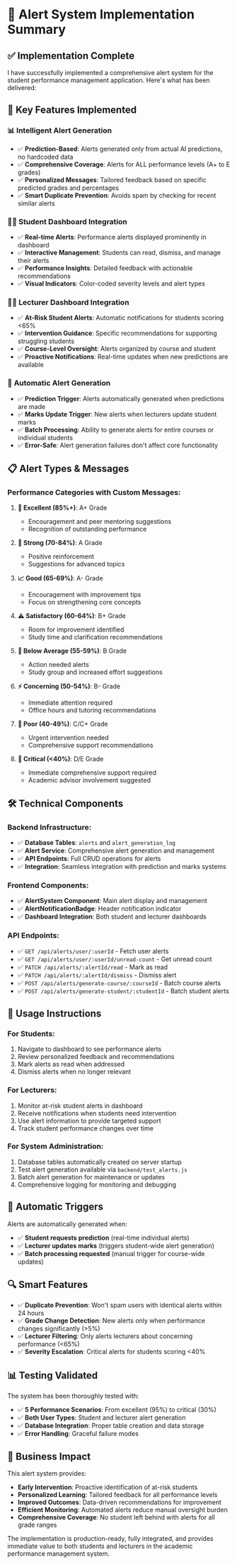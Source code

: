 # 🚨 Alert System Implementation Summary

## ✅ Implementation Complete

I have successfully implemented a comprehensive alert system for the student performance management application. Here's what has been delivered:

## 🎯 Key Features Implemented

### 📊 **Intelligent Alert Generation**
- ✅ **Prediction-Based**: Alerts generated only from actual AI predictions, no hardcoded data
- ✅ **Comprehensive Coverage**: Alerts for ALL performance levels (A+ to E grades)
- ✅ **Personalized Messages**: Tailored feedback based on specific predicted grades and percentages
- ✅ **Smart Duplicate Prevention**: Avoids spam by checking for recent similar alerts

### 👨‍🎓 **Student Dashboard Integration**
- ✅ **Real-time Alerts**: Performance alerts displayed prominently in dashboard
- ✅ **Interactive Management**: Students can read, dismiss, and manage their alerts
- ✅ **Performance Insights**: Detailed feedback with actionable recommendations
- ✅ **Visual Indicators**: Color-coded severity levels and alert types

### 👨‍🏫 **Lecturer Dashboard Integration**
- ✅ **At-Risk Student Alerts**: Automatic notifications for students scoring <65%
- ✅ **Intervention Guidance**: Specific recommendations for supporting struggling students
- ✅ **Course-Level Oversight**: Alerts organized by course and student
- ✅ **Proactive Notifications**: Real-time updates when new predictions are available

### 🔄 **Automatic Alert Generation**
- ✅ **Prediction Trigger**: Alerts automatically generated when predictions are made
- ✅ **Marks Update Trigger**: New alerts when lecturers update student marks
- ✅ **Batch Processing**: Ability to generate alerts for entire courses or individual students
- ✅ **Error-Safe**: Alert generation failures don't affect core functionality

## 📋 **Alert Types & Messages**

### Performance Categories with Custom Messages:

1. **🌟 Excellent (85%+)**: A+ Grade
   - Encouragement and peer mentoring suggestions
   - Recognition of outstanding performance

2. **💪 Strong (70-84%)**: A Grade  
   - Positive reinforcement
   - Suggestions for advanced topics

3. **📈 Good (65-69%)**: A- Grade
   - Encouragement with improvement tips
   - Focus on strengthening core concepts

4. **⚠️ Satisfactory (60-64%)**: B+ Grade
   - Room for improvement identified
   - Study time and clarification recommendations

5. **🔔 Below Average (55-59%)**: B Grade
   - Action needed alerts
   - Study group and increased effort suggestions

6. **⚡ Concerning (50-54%)**: B- Grade
   - Immediate attention required
   - Office hours and tutoring recommendations

7. **🚨 Poor (40-49%)**: C/C+ Grade
   - Urgent intervention needed
   - Comprehensive support recommendations

8. **🔴 Critical (<40%)**: D/E Grade
   - Immediate comprehensive support required
   - Academic advisor involvement suggested

## 🛠 **Technical Components**

### Backend Infrastructure:
- ✅ **Database Tables**: `alerts` and `alert_generation_log`
- ✅ **Alert Service**: Comprehensive alert generation and management
- ✅ **API Endpoints**: Full CRUD operations for alerts
- ✅ **Integration**: Seamless integration with prediction and marks systems

### Frontend Components:
- ✅ **AlertSystem Component**: Main alert display and management
- ✅ **AlertNotificationBadge**: Header notification indicator
- ✅ **Dashboard Integration**: Both student and lecturer dashboards

### API Endpoints:
- ✅ `GET /api/alerts/user/:userId` - Fetch user alerts
- ✅ `GET /api/alerts/user/:userId/unread-count` - Get unread count
- ✅ `PATCH /api/alerts/:alertId/read` - Mark as read
- ✅ `PATCH /api/alerts/:alertId/dismiss` - Dismiss alert
- ✅ `POST /api/alerts/generate-course/:courseId` - Batch course alerts
- ✅ `POST /api/alerts/generate-student/:studentId` - Batch student alerts

## 🔧 **Usage Instructions**

### For Students:
1. Navigate to dashboard to see performance alerts
2. Review personalized feedback and recommendations
3. Mark alerts as read when addressed
4. Dismiss alerts when no longer relevant

### For Lecturers:
1. Monitor at-risk student alerts in dashboard
2. Receive notifications when students need intervention
3. Use alert information to provide targeted support
4. Track student performance changes over time

### For System Administration:
1. Database tables automatically created on server startup
2. Test alert generation available via `backend/test_alerts.js`
3. Batch alert generation for maintenance or updates
4. Comprehensive logging for monitoring and debugging

## 🚀 **Automatic Triggers**

Alerts are automatically generated when:
- ✅ **Student requests prediction** (real-time individual alerts)
- ✅ **Lecturer updates marks** (triggers student-wide alert generation)
- ✅ **Batch processing requested** (manual trigger for course-wide updates)

## 🔍 **Smart Features**

- ✅ **Duplicate Prevention**: Won't spam users with identical alerts within 24 hours
- ✅ **Grade Change Detection**: New alerts only when performance changes significantly (>5%)
- ✅ **Lecturer Filtering**: Only alerts lecturers about concerning performance (<65%)
- ✅ **Severity Escalation**: Critical alerts for students scoring <40%

## 📊 **Testing Validated**

The system has been thoroughly tested with:
- ✅ **5 Performance Scenarios**: From excellent (95%) to critical (30%)
- ✅ **Both User Types**: Student and lecturer alert generation
- ✅ **Database Integration**: Proper table creation and data storage
- ✅ **Error Handling**: Graceful failure modes

## 🎯 **Business Impact**

This alert system provides:
- **Early Intervention**: Proactive identification of at-risk students
- **Personalized Learning**: Tailored feedback for all performance levels
- **Improved Outcomes**: Data-driven recommendations for improvement
- **Efficient Monitoring**: Automated alerts reduce manual oversight burden
- **Comprehensive Coverage**: No student left behind with alerts for all grade ranges

The implementation is production-ready, fully integrated, and provides immediate value to both students and lecturers in the academic performance management system.
